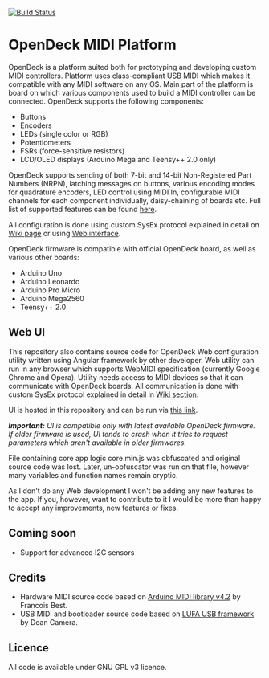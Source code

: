 [![Build Status](https://travis-ci.org/paradajz/OpenDeck.svg?branch=master)](https://travis-ci.org/paradajz/OpenDeck)

# OpenDeck MIDI Platform

OpenDeck is a platform suited both for prototyping and developing custom MIDI controllers. Platform uses class-compliant USB MIDI which makes it compatible with any MIDI software on any OS. Main part of the platform is board on which various components used to build a MIDI controller can be connected. OpenDeck supports the following components:

* Buttons
* Encoders
* LEDs (single color or RGB)
* Potentiometers
* FSRs (force-sensitive resistors)
* LCD/OLED displays (Arduino Mega and Teensy++ 2.0 only)

OpenDeck supports sending of both 7-bit and 14-bit Non-Registered Part Numbers (NRPN), latching messages on buttons, various encoding modes for quadrature encoders, LED control using MIDI In, configurable MIDI channels for each component individually, daisy-chaining of boards etc. Full list of supported features can be found [here](https://github.com/paradajz/OpenDeck/wiki/Configurable-features).

All configuration is done using custom SysEx protocol explained in detail on [Wiki page](https://github.com/paradajz/OpenDeck/wiki/SysEx-Configuration) or
using [Web interface](https://paradajz.github.io/OpenDeck).

OpenDeck firmware is compatible with official OpenDeck board, as well as various other boards:

* Arduino Uno
* Arduino Leonardo
* Arduino Pro Micro
* Arduino Mega2560
* Teensy++ 2.0

## Web UI

This repository also contains source code for OpenDeck Web configuration utility written using Angular framework by other developer. Web utility can run in any browser which supports WebMIDI specification (currently Google Chrome and Opera). Utility needs access to MIDI devices so that it can communicate with OpenDeck boards. All communication is done with custom SysEx protocol explained in detail in [Wiki section](https://github.com/paradajz/OpenDeck/wiki/SysEx-Configuration).

UI is hosted in this repository and can be run via [this link](https://paradajz.github.io/OpenDeck).

***Important:** UI is compatible only with latest available OpenDeck firmware. If older firmware is used, UI tends to crash when it tries to request parameters which aren't available in older firmwares.*

File containing core app logic core.min.js was obfuscated and original source code was lost. Later, un-obfuscator was run on that file, however many variables and function names remain cryptic.

As I don't do any Web development I won't be adding any new features to the app. If you, however, want to contribute to it I would be more than happy to accept any improvements, new features or fixes.

## Coming soon

* Support for advanced I2C sensors

## Credits

* Hardware MIDI source code based on [Arduino MIDI library v4.2](https://github.com/FortySevenEffects/arduino_midi_library/releases/tag/4.2) by Francois Best.
* USB MIDI and bootloader source code based on [LUFA USB framework](http://www.fourwalledcubicle.com/LUFA.php) by Dean Camera.

## Licence

All code is available under GNU GPL v3 licence.
